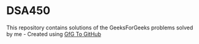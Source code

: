# DSA450
This repository contains solutions of the GeeksForGeeks problems solved by me - Created using [GfG To GitHub](https://github.com/AtharvaNanavate/GfG-To-GitHub)
